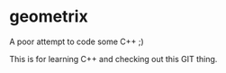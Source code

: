 # geometrix
A poor attempt to code some C++ ;)

This is for learning C++ and checking out this GIT thing.
